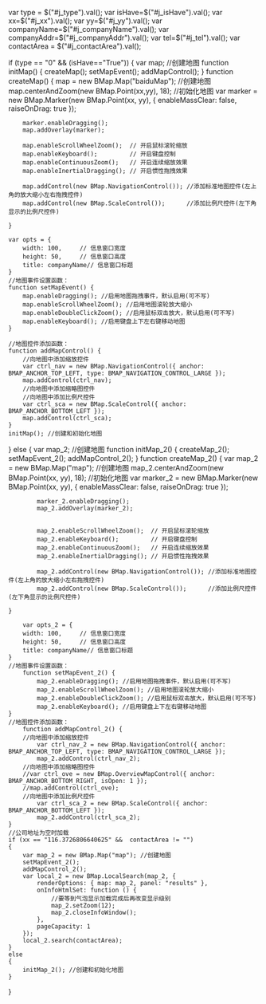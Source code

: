 ﻿var type = $("#j_type").val();
var isHave=$("#j_isHave").val();
var xx=$("#j_xx").val();
var yy=$("#j_yy").val();
var companyName=$("#j_companyName").val();
var companyAddr=$("#j_companyAddr").val();
var tel=$("#j_tel").val();
var contactArea = $("#j_contactArea").val();
 
if (type == "0" && (isHave=="True"))
{
        var map;
    //创建地图
        function initMap() {
        createMap();
        setMapEvent();
        addMapControl();
    }
    function createMap() {
        map = new BMap.Map("baiduMap"); //创建地图
        map.centerAndZoom(new BMap.Point(xx,yy), 18); //初始化地图
        var marker = new BMap.Marker(new BMap.Point(xx, yy), {
            enableMassClear: false,
            raiseOnDrag: true
        });
      
        marker.enableDragging();
        map.addOverlay(marker);

        map.enableScrollWheelZoom();  // 开启鼠标滚轮缩放    
        map.enableKeyboard();         // 开启键盘控制    
        map.enableContinuousZoom();   // 开启连续缩放效果    
        map.enableInertialDragging(); // 开启惯性拖拽效果  

        map.addControl(new BMap.NavigationControl()); //添加标准地图控件(左上角的放大缩小左右拖拽控件)  
        map.addControl(new BMap.ScaleControl());      //添加比例尺控件(左下角显示的比例尺控件)  
         
    }

    var opts = {
        width: 100,     // 信息窗口宽度
        height: 50,     // 信息窗口高度
        title: companyName// 信息窗口标题
    }
    //地图事件设置函数：
    function setMapEvent() {
        map.enableDragging(); //启用地图拖拽事件，默认启用(可不写)
        map.enableScrollWheelZoom(); //启用地图滚轮放大缩小
        map.enableDoubleClickZoom(); //启用鼠标双击放大，默认启用(可不写)
        map.enableKeyboard(); //启用键盘上下左右键移动地图
    }

    //地图控件添加函数：
    function addMapControl() {
        //向地图中添加缩放控件
        var ctrl_nav = new BMap.NavigationControl({ anchor: BMAP_ANCHOR_TOP_LEFT, type: BMAP_NAVIGATION_CONTROL_LARGE });
        map.addControl(ctrl_nav);
        //向地图中添加缩略图控件
        //向地图中添加比例尺控件
        var ctrl_sca = new BMap.ScaleControl({ anchor: BMAP_ANCHOR_BOTTOM_LEFT });
        map.addControl(ctrl_sca);
    }
    initMap(); //创建和初始化地图
}
else
{
        var map_2;
    //创建地图
        function initMap_2() {
            createMap_2();
            setMapEvent_2();
            addMapControl_2();
    }
        function createMap_2() {
            var map_2 = new BMap.Map("map"); //创建地图
            map_2.centerAndZoom(new BMap.Point(xx, yy), 18); //初始化地图
            var marker_2 = new BMap.Marker(new BMap.Point(xx, yy), {
            enableMassClear: false,
            raiseOnDrag: true
        });
       
            marker_2.enableDragging();
            map_2.addOverlay(marker_2);
        

            map_2.enableScrollWheelZoom();  // 开启鼠标滚轮缩放    
            map_2.enableKeyboard();         // 开启键盘控制    
            map_2.enableContinuousZoom();   // 开启连续缩放效果    
            map_2.enableInertialDragging(); // 开启惯性拖拽效果  

            map_2.addControl(new BMap.NavigationControl()); //添加标准地图控件(左上角的放大缩小左右拖拽控件)  
            map_2.addControl(new BMap.ScaleControl());      //添加比例尺控件(左下角显示的比例尺控件)  
        
    }

        var opts_2 = {
        width: 100,     // 信息窗口宽度
        height: 50,     // 信息窗口高度
        title: companyName// 信息窗口标题
    }
    //地图事件设置函数：
        function setMapEvent_2() {
            map_2.enableDragging(); //启用地图拖拽事件，默认启用(可不写)
            map_2.enableScrollWheelZoom(); //启用地图滚轮放大缩小
            map_2.enableDoubleClickZoom(); //启用鼠标双击放大，默认启用(可不写)
            map_2.enableKeyboard(); //启用键盘上下左右键移动地图
    }
    //地图控件添加函数：
        function addMapControl_2() {
        //向地图中添加缩放控件
            var ctrl_nav_2 = new BMap.NavigationControl({ anchor: BMAP_ANCHOR_TOP_LEFT, type: BMAP_NAVIGATION_CONTROL_LARGE });
            map_2.addControl(ctrl_nav_2);
        //向地图中添加缩略图控件
        //var ctrl_ove = new BMap.OverviewMapControl({ anchor: BMAP_ANCHOR_BOTTOM_RIGHT, isOpen: 1 });
        //map.addControl(ctrl_ove);
        //向地图中添加比例尺控件
            var ctrl_sca_2 = new BMap.ScaleControl({ anchor: BMAP_ANCHOR_BOTTOM_LEFT });
            map_2.addControl(ctrl_sca_2);
    }
    //公司地址为空时加载
    if (xx == "116.3726806640625" &&  contactArea != "")
    {
        var map_2 = new BMap.Map("map"); //创建地图
        setMapEvent_2();
        addMapControl_2();
        var local_2 = new BMap.LocalSearch(map_2, {
            renderOptions: { map: map_2, panel: "results" },
            onInfoHtmlSet: function () {
                //要等到气泡显示加载完成后再改变显示级别
                map_2.setZoom(12);
                map_2.closeInfoWindow();
            },
            pageCapacity: 1
        });
        local_2.search(contactArea);
    }
    else
    {
        initMap_2(); //创建和初始化地图
    }
}
 